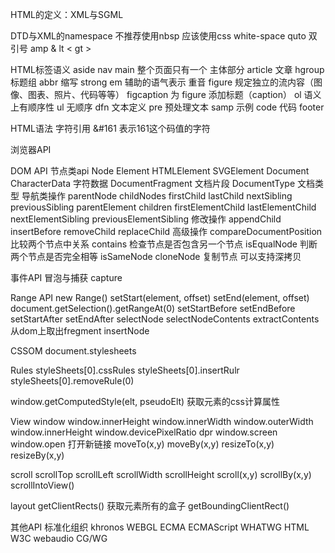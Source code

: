 HTML的定义：XML与SGML

DTD与XML的namespace
不推荐使用nbsp 应该使用css white-space
quto 双引号
amp &
lt <
gt >

HTML标签语义
aside
nav
main 整个页面只有一个 主体部分
article 文章
hgroup 标题组
abbr   缩写
strong
em 辅助的语气表示 重音
figure  规定独立的流内容（图像、图表、照片、代码等等）
figcaption 为 figure 添加标题（caption）
ol 语义上有顺序性
ul 无顺序
dfn 文本定义
pre 预处理文本
samp  示例
code 代码
footer

HTML语法
字符引用 &#161 表示161这个码值的字符

浏览器API

DOM API
节点类api
Node  Element                   HTMLElement
                                SVGElement
      Document
      CharacterData 字符数据
      DocumentFragment 文档片段
      DocumentType 文档类型
导航类操作
parentNode childNodes firstChild lastChild nextSibling previousSibling
parentElement children firstElementChild lastElementChild nextElementSibling previousElementSibling
修改操作
appendChild
insertBefore
removeChild
replaceChild
高级操作
compareDocumentPosition 比较两个节点中关系
contains 检查节点是否包含另一个节点
isEqualNode 判断两个节点是否完全相等
isSameNode
cloneNode 复制节点 可以支持深拷贝

事件API
冒泡与捕获 capture

Range API
new Range()
setStart(element, offset)
setEnd(element, offset)
document.getSelection().getRangeAt(0)
setStartBefore
setEndBefore
setStartAfter
setEndAfter
selectNode
selectNodeContents
extractContents 从dom上取出fregment
insertNode

CSSOM
document.stylesheets

Rules
styleSheets[0].cssRules
styleSheets[0].insertRulr
styleSheets[0].removeRule(0)

window.getComputedStyle(elt, pseudoElt) 获取元素的css计算属性

View
window
window.innerHeight window.innerWidth
window.outerWidth window.innerHeight
window.devicePixelRatio    dpr
window.screen
window.open 打开新链接
moveTo(x,y)
moveBy(x,y)
resizeTo(x,y)
resizeBy(x,y)

scroll
scrollTop
scrollLeft
scrollWidth
scrollHeight
scroll(x,y)
scrollBy(x,y)
scrollIntoView()

layout
getClientRects()  获取元素所有的盒子
getBoundingClientRect()

其他API
标准化组织
khronos  WEBGL
ECMA ECMAScript
WHATWG  HTML
W3C  webaudio   CG/WG